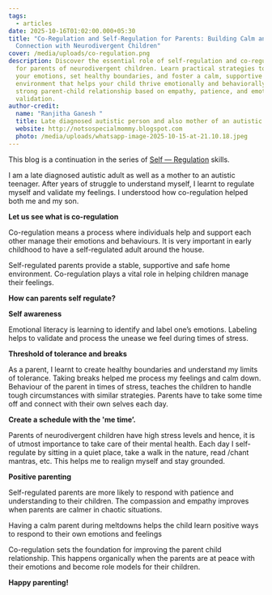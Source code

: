 ```yaml
---
tags:
  - articles
date: 2025-10-16T01:02:00.000+05:30
title: "Co-Regulation and Self-Regulation for Parents: Building Calm and
  Connection with Neurodivergent Children"
cover: /media/uploads/co-regulation.png
description: Discover the essential role of self-regulation and co-regulation
  for parents of neurodivergent children. Learn practical strategies to manage
  your emotions, set healthy boundaries, and foster a calm, supportive
  environment that helps your child thrive emotionally and behaviorally. Build a
  strong parent-child relationship based on empathy, patience, and emotional
  validation.
author-credit:
  name: "Ranjitha Ganesh "
  title: Late diagnosed autistic person and also mother of an autistic teenager
  website: http://notsospecialmommy.blogspot.com
  photo: /media/uploads/whatsapp-image-2025-10-15-at-21.10.18.jpeg
---
```

This blog is a continuation in the series of [Self — Regulation](https://bambinotherapy.com/articles/self-regulation-the-foundation-of-self-advocacy-for-neurodivergent-children/) skills.

I am a late diagnosed autistic adult as well as a mother to an autistic teenager. After years of struggle to understand myself, I learnt to regulate myself and validate my feelings. I understood how co-regulation helped both me and my son.

**Let us see what is co-regulation**

Co-regulation means a process where individuals help and support each other manage their emotions and behaviours. It is very important in early childhood to have a self-regulated adult around the house. 

Self-regulated parents provide a stable, supportive and safe home environment. Co-regulation plays a vital role in helping children manage their feelings.

**How can parents self regulate?**

**Self awareness**

Emotional literacy is learning to identify and label one’s emotions. Labeling helps to validate and process the unease we feel during times of stress.

**Threshold of tolerance and breaks**

As a parent, I learnt to create healthy boundaries and understand my limits of tolerance. Taking breaks helped me process my feelings and calm down. Behaviour of the parent in times of stress, teaches the children to handle tough circumstances with similar strategies. Parents have to take some time off and connect with their own selves each day.

**Create a schedule with the 'me time’.** 

Parents of neurodivergent children have high stress levels and hence, it is of utmost importance to take care of their mental health. Each day I self-regulate by sitting in a quiet place, take a walk in the nature, read /chant mantras, etc. This helps me to realign myself and stay grounded. 

**Positive parenting** 

Self-regulated parents are more likely to respond with patience and understanding to their children. The compassion and empathy improves when parents are calmer in chaotic situations.

Having a calm parent during meltdowns helps the child learn positive ways to respond to their own emotions and feelings

Co-regulation sets the foundation for improving the parent child relationship. This happens organically when the parents are at peace with their emotions and become role models for their children.

**Happy parenting!**
